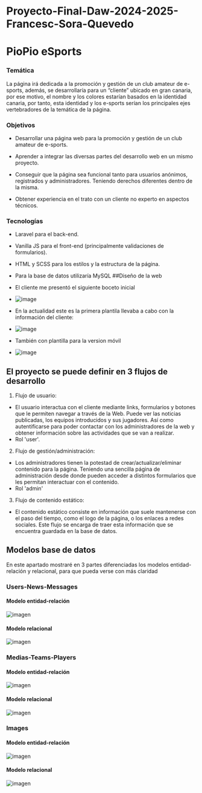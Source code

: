 # Proyecto-Final-Daw-2024-2025-Francesc-Sora-Quevedo
# **PioPio eSports**
### Temática
La página irá dedicada a la promoción y gestión de un club amateur de e-sports, además, se desarrollaría para un “cliente” ubicado en gran canaria, por ese motivo, el nombre y los colores estarían basados en la identidad canaria, por tanto, esta identidad y los e-sports serían los principales ejes vertebradores de la temática de la página.
### Objetivos
-   Desarrollar una página web para la promoción y gestión de un club amateur de e-sports.
    
-   Aprender a integrar las diversas partes del desarrollo web en un mismo proyecto.
    
-   Conseguir que la página sea funcional tanto para usuarios anónimos, registrados y administradores. Teniendo derechos diferentes dentro de la misma.

-   Obtener experiencia en el trato con un cliente no experto en aspectos técnicos.
### Tecnologías
-   Laravel para el back-end.
    
-   Vanilla JS para el front-end (principalmente validaciones de formularios).
    
-   HTML y SCSS para los estilos y la estructura de la página.
    
-   Para la base de datos utilizaría MySQL
##Diseño de la web
-  El cliente me presentó el siguiente boceto inicial
-  ![image](https://github.com/user-attachments/assets/5f5d51b2-0972-423e-9906-66c97ed87126)
-  En la actualidad este es la primera plantila llevaba a cabo con la información del cliente:
-  ![image](https://github.com/user-attachments/assets/c2ab1814-ad49-4523-9bb6-953fbb446d95)
-  También con plantilla para la version móvil
-  ![image](https://github.com/user-attachments/assets/68370443-6630-4254-9053-029781118449)
 

## El proyecto se puede definir en 3 flujos de desarrollo
1. Flujo de usuario:
-  El usuario interactua con el cliente mediante links, formularios y botones que le permiten navegar a través de la Web. Puede ver las noticias publicadas, los equipos introducidos y sus jugadores. Así como autentificarse para poder contactar con los administradores de la web y obtener información sobre las actividades que se van a realizar.
-  Rol 'user'.
2. Flujo de gestión/administración:
-  Los administradores tienen la potestad de crear/actualizar/eliminar contenido para la página. Teniendo una sencilla página de administración desde donde pueden acceder a distintos formularios que les permitan interactuar con el contenido.
-  Rol 'admin'
3. Flujo de contenido estático:
-  El contenido estático consiste en información que suele mantenerse con el paso del tiempo, como el logo de la página, o los enlaces a redes sociales. Este flujo se encarga de traer esta información que se encuentra guardada en la base de datos.
## Modelos base de datos

En este apartado mostraré en 3 partes diferenciadas los modelos entidad-relación y relacional, para que pueda verse con más claridad

### Users-News-Messages

#### Modelo entidad-relación
![imagen](https://github.com/user-attachments/assets/eaa6aea5-2a7a-494e-a7dd-ee25b32f4155)

#### Modelo relacional
![imagen](https://github.com/user-attachments/assets/034a6bcd-b364-4c0c-8755-4b442b31b0e0)

### Medias-Teams-Players

#### Modelo entidad-relación
![imagen](https://github.com/user-attachments/assets/345e2f50-5fc4-4287-afb7-e315133366ca)

#### Modelo relacional
![imagen](https://github.com/user-attachments/assets/352511a0-2c2c-4ae4-90dd-ec20c4e66783)

### Images

#### Modelo entidad-relación
![imagen](https://github.com/user-attachments/assets/5a110921-f900-4404-ae2a-078f4e937b5e)

#### Modelo relacional
![imagen](https://github.com/user-attachments/assets/890eba02-2c5f-40d9-9548-c18df260bc8c)


